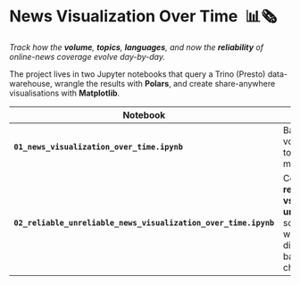 # News Visualization Over Time &nbsp;📊🗞️

*Track how the **volume**, **topics**, **languages**, and now the **reliability** of online-news coverage evolve day-by-day.*

The project lives in two Jupyter notebooks that query a Trino (Presto) data-warehouse, wrangle the results with **Polars**, and create share-anywhere visualisations with **Matplotlib**.

| Notebook | Focus | Principal JSON outputs |
|----------|-------|------------------------|
| **`01_news_visualization_over_time.ipynb`** | Baseline volume & topical mix. | `daily_news_counts.json` • `topic_news_counts.json` • `country_news_counts.json` • `language_news_counts.json` |
| **`02_reliable_unreliable_news_visualization_over_time.ipynb`** | Contrasts **reliable vs unreliable** sources with diverging bar charts. | `daily_news_counts_diverging.json` • `topic_news_counts_diverging.json` • `country_news_counts_diverging.json` • `language_news_counts_diverging.json` |
